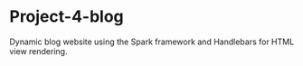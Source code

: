 # Project-4-blog

Dynamic blog website using the Spark framework and Handlebars for HTML view rendering.
